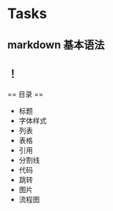 # Tasks
##  markdown 基本语法
！[]()
---------------
== 目录 ==
- 标题
 - 字体样式
 - 列表
 - 表格
 - 引用
 - 分割线
 - 代码
 - 跳转
 - 图片
 - 流程图
